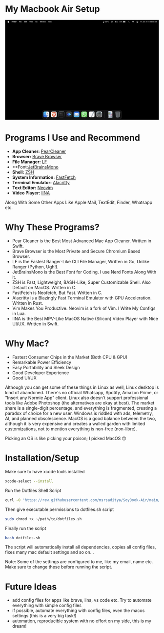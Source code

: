 # My Macbook Air Setup

![Wallpaper](https://github.com/msrsaditya/SoyBook-Air/blob/main/Screenshot.png)

# Programs I Use and Recommend

- **App Cleaner:** [PearCleaner](https://github.com/alienator88/Pearcleaner)
- **Browser:**  [Brave Browser](https://github.com/brave/brave-browser)
- **File Manager:** [LF](https://github.com/gokcehan/lf)
- **Font:[JetBrainsMono](https://github.com/JetBrains/JetBrainsMono)
- **Shell:** [ZSH](https://github.com/zsh-users/zsh)
- **System Information:** [FastFetch](https://github.com/fastfetch-cli/fastfetch)
- **Terminal Emulator:** [Alacritty](https://github.com/alacritty/alacritty)
- **Text Editor:** [Neovim](https://github.com/neovim/neovim)
- **Video Player:** [IINA](https://github.com/iina/iina)

Along With Some Other Apps Like Apple Mail, TextEdit, Finder, Whatsapp etc.

# Why These Programs?

- Pear Cleaner is the Best Most Advanced Mac App Cleaner. Written in Swift.
- Brave Browser is the Most Private and Secure Chromium Based Browser.
- LF is the Fastest Ranger-Like CLI File Manager, Written in Go, Unlike Ranger (Python, Ugh!).
- JetBrainsMono is the Best Font for Coding. I use Nerd Fonts Along With it.
- ZSH is Fast, Lightweight, BASH-Like, Super Customizable Shell. Also Default on MacOS. Written in C.
- FastFetch is Neofetch, But Fast. Written in C.
- Alacritty is a Blazingly Fast Terminal Emulator with GPU Acceleration. Written in Rust.
- Vim Makes You Productive. Neovim is a fork of Vim. I Write My Configs in Lua.
- IINA is the Best MPV-Like MacOS Native (Silicon) Video Player with Nice UI/UX. Written in Swift.

# Why Mac?

- Fastest Consumer Chips in the Market (Both CPU & GPU)
- Remarkable Power Efficiency
- Easy Portability and Sleek Design
- Good Developer Experience
- Good UI/UX

Although you can get some of these things in Linux as well, Linux desktop is kind of abandoned. There's no official Whatsapp, Spotify, Amazon Prime, or "Insert any Normie App" client. Linux also doesn't support professional tools like Adobe Photoshop (the alternatives are okay at best). The market share is a single-digit percentage, and everything is fragmented, creating a paradox of choice for a new user. Windows is riddled with ads, telemetry, AI, and planned obsolescence. MacOS is a good balance between the two, although it is very expensive and creates a walled garden with limited customizations, not to mention everything is non-free (non-libre).

Picking an OS is like picking your poison; I picked MacOS 🙃

# Installation/Setup
Make sure to have xcode tools installed
```bash
xcode-select --install
```
Run the Dotfiles Shell Script
```bash
curl -O "https://raw.githubusercontent.com/msrsaditya/SoyBook-Air/main/dotfiles.sh"
```
Then give executable permissions to dotfiles.sh script
```bash
sudo chmod +x ~/path/to/dotfiles.sh
```
Finally run the script
```bash
bash dotfiles.sh
```
The script will automatically install all dependencies, copies all config files, fixes many mac default settings and so on...

Note: Some of the settings are configured to me, like my email, name etc. Make sure to change these before running the script.

# Future Ideas
- add config files for apps like brave, iina, vs code etc. Try to automate everything with simple config files
- if possible, automate everything with config files, even the macos settings (this is a very big task!)
- automation, reproducible system with no effort on my side, this is my dream!
